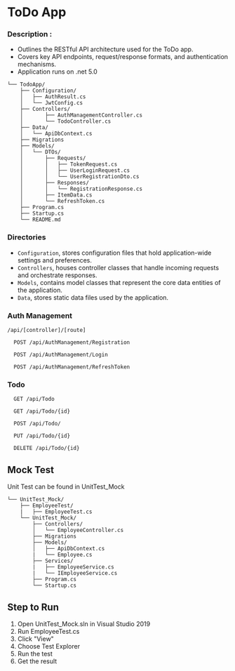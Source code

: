 # ToDo App

### Description :

- Outlines the RESTful API architecture used for the ToDo app.
- Covers key API endpoints, request/response formats, and authentication mechanisms.
- Application runs on .net 5.0

```
└── TodoApp/
    ├── Configuration/
    │   ├── AuthResult.cs
    │   └── JwtConfig.cs
    ├── Controllers/
    │       ├── AuthManagementController.cs
    │       └── TodoController.cs   
    ├── Data/
    │   └── ApiDbContext.cs
    ├── Migrations
    ├── Models/
    │   └── DTOs/
    │       ├── Requests/
    │       │   ├── TokenRequest.cs
    │       │   ├── UserLoginRequest.cs
    │       │   └── UserRegistrationDto.cs
    │       ├── Responses/
    │       │   └── RegistrationResponse.cs
    │       ├── ItemData.cs
    │       └── RefreshToken.cs
    ├── Program.cs
    ├── Startup.cs
    └── README.md
```

### Directories

- `Configuration`, stores configuration files that hold application-wide settings and preferences.
- `Controllers`, houses controller classes that handle incoming requests and orchestrate responses.
- `Models`, contains model classes that represent the core data entities of the application.
- `Data`, stores static data files used by the application.

### Auth Management

`/api/[controller]/[route]`

```http
  POST /api/AuthManagement/Registration
```

```http
  POST /api/AuthManagement/Login
```

```http
  POST /api/AuthManagement/RefreshToken
```

### Todo

```http
  GET /api/Todo
```

```http
  GET /api/Todo/{id}
```

```http
  POST /api/Todo/
```

```http
  PUT /api/Todo/{id}
```

```http
  DELETE /api/Todo/{id}
```

## Mock Test
Unit Test can be found in UnitTest_Mock

```
└── UnitTest_Mock/
    ├── EmployeeTest/
    |   ├── EmployeeTest.cs
    └── UnitTest_Mock/
        ├── Controllers/
        │   └── EmployeeController.cs   
        ├── Migrations
        ├── Models/
        │   ├── ApiDbContext.cs
        |   └── Employee.cs
        ├── Services/
        |   ├── EmployeeService.cs 
        |   └── IEmployeeService.cs
        ├── Program.cs
        └── Startup.cs
```

## Step to Run
1. Open UnitTest_Mock.sln in Visual Studio 2019
2. Run EmployeeTest.cs
3. Click "View"
3. Choose Test Explorer
4. Run the test
5. Get the result
